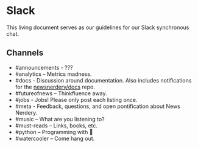 # Slack

This living document serves as our guidelines for our Slack synchronous chat.

## Channels
* #announcements - ???
* #analytics – Metrics madness.
* #docs - Discussion around documentation. Also includes notifications for the [newsnerdery/docs](https://github.com/newsnerdery/docs) repo.
* #futureofnews – Thinkfluence away.
* #jobs - Jobs! Please only post each listing once.
* #meta - Feedback, questions, and open pontification about News Nerdery.
* #music – What are you listening to?
* #must-reads – Links, books, etc.
* #python – Programming with :snake:
* #watercooler – Come hang out.
